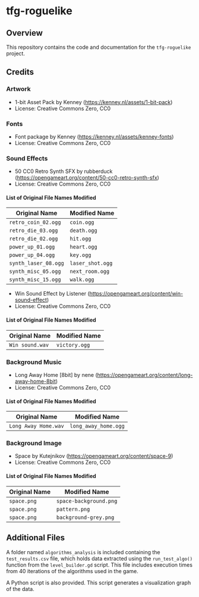 # tfg-roguelike

## Overview

This repository contains the code and documentation for the `tfg-roguelike` project.


## Credits

### Artwork

- 1-bit Asset Pack by Kenney (https://kenney.nl/assets/1-bit-pack)
- License: Creative Commons Zero, CC0

### Fonts

- Font package by Kenney (https://kenney.nl/assets/kenney-fonts)
- License: Creative Commons Zero, CC0

### Sound Effects

- 50 CC0 Retro Synth SFX by rubberduck (https://opengameart.org/content/50-cc0-retro-synth-sfx)
- License: Creative Commons Zero, CC0

#### List of Original File Names Modified

| Original Name        |  Modified Name     |
|----------------------|--------------------|
| `retro_coin_02.ogg`  | `coin.ogg`         |
| `retro_die_03.ogg`   | `death.ogg`        |
| `retro_die_02.ogg`   | `hit.ogg`          |
| `power_up_01.ogg`    | `heart.ogg`        |
| `power_up_04.ogg`    | `key.ogg`          |
| `synth_laser_08.ogg` | `laser_shot.ogg`   |
| `synth_misc_05.ogg`  | `next_room.ogg`    |
| `synth_misc_15.ogg`  | `walk.ogg`         |

- Win Sound Effect by Listener (https://opengameart.org/content/win-sound-effect)
- License: Creative Commons Zero, CC0

#### List of Original File Names Modified

| Original Name  |  Modified Name    |
|----------------|-------------------|
| `Win sound.wav`| `victory.ogg`     |

### Background Music

- Long Away Home \[8bit\] by nene (https://opengameart.org/content/long-away-home-8bit)
- License: Creative Commons Zero, CC0

#### List of Original File Names Modified

| Original Name        | Modified Name          |
|----------------------|------------------------|
| `Long Away Home.wav` | `long_away_home.ogg`   |

### Background Image

- Space by Kutejnikov (https://opengameart.org/content/space-9)
- License: Creative Commons Zero, CC0

#### List of Original File Names Modified

| Original Name  |  Modified Name           |
|----------------|--------------------------|
| `space.png`    | `space-background.png`   |
| `space.png`    | `pattern.png`            |
| `space.png`    | `background-grey.png`    |


## Additional Files

A folder named `algorithms_analysis` is included containing the `test_results.csv` file, which holds data extracted using the `run_test_algo()` function from the `level_builder.gd` script. This file includes execution times from 40 iterations of the algorithms used in the game.

A Python script is also provided. This script generates a visualization graph of the data.
